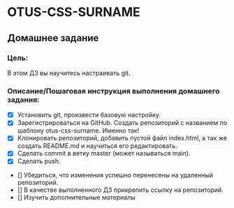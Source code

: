 # OTUS-CSS-SURNAME
## Домашнее задание

### Цель:
В этом ДЗ вы научитесь настраивать git.


### Описание/Пошаговая инструкция выполнения домашнего задания:


- [x] Установить git, произвести базовую настройку.
- [x] Зарегистрироваться на GitHub. Создать репозиторий c названием по шаблону otus-css-surname. Именно так!
- [x] Клонировать репозиторий, добавить пустой файл index.html, а так же создать README.md и научиться его редактировать.
- [x] Сделать commit в ветку master (может называться main).
- [x] Сделать push.
- [] Убедиться, что изменения успешно перенесены на удаленный репозиторий.
- [] В качестве выполненного ДЗ прикрепить ссылку на репозиторий.
- [] Изучить дополнительные материалы


